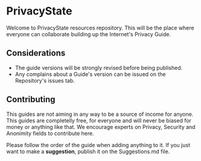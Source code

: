 # PrivacyState
Welcome to PrivacyState resources repository. This will be the place where everyone can collaborate building up the Internet's Privacy Guide.

## Considerations
* The guide versions will be strongly revised before being published.
* Any complains about a Guide's version can be issued on the Repository's issues tab.

## Contributing

This guides are not aiming in any way to be a source of income for anyone. This guides are completelly free, for everyone and will never be biased for money or anything like that. We encourage experts on Privacy, Security and Anonimity fields to contribute here.

Please follow the order of the guide when adding anything to it. If you just want to make a **suggestion**, publish it on the Suggestions.md file.
